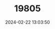 ---
title: "19805"
category: "Saccopteryx canescens"
draft: false
date: 2024-02-22 13:03:50
languages:
  English: ["Frosted Sac-winged Bat"]
---